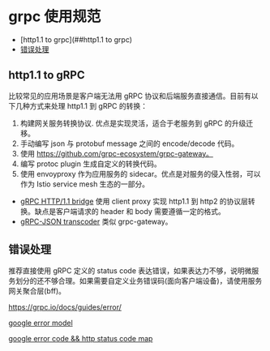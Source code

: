 # grpc 使用规范

+ [http1.1 to grpc](##http1.1 to grpc)
+ [错误处理](##错误处理)

## http1.1 to gRPC

比较常见的应用场景是客户端无法用 gRPC 协议和后端服务直接通信。目前有以下几种方式来处理 http1.1 到 gRPC 的转换：

1. 构建网关服务转换协议. 优点是实现灵活，适合于老服务到 gRPC 的升级迁移。
  1. 手动编写 json 与 protobuf message 之间的 encode/decode 代码。
  2. 使用 https://github.com/grpc-ecosystem/grpc-gateway。
  3. 编写 protoc plugin 生成自定义的转换代码。
2. 使用 envoyproxy 作为应用服务的 sidecar。优点是对服务的侵入性弱，可以作为 Istio service mesh 生态的一部分。
  - [gRPC HTTP/1.1 bridge](https://www.envoyproxy.io/docs/envoy/latest/configuration/http/http_filters/grpc_http1_bridge_filter) 使用 client proxy 实现 http1.1 到 http2 的协议层转换。缺点是客户端请求的 header 和 body 需要遵循一定的格式。
  - [gRPC-JSON transcoder](https://www.envoyproxy.io/docs/envoy/latest/configuration/http/http_filters/grpc_json_transcoder_filter) 类似 grpc-gateway。

## 错误处理

推荐直接使用 gRPC 定义的 status code 表达错误，如果表达力不够，说明微服务划分的还不够合理。如果需要自定义业务错误码(面向客户端设备)，请使用服务网关聚合层(bff)。

https://grpc.io/docs/guides/error/

[google error model](https://cloud.google.com/apis/design/errors#error_model)

[google error code && http status code map](https://github.com/googleapis/googleapis/blob/master/google/rpc/code.proto)
